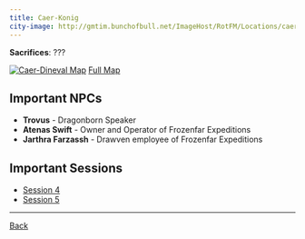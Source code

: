 ```yaml
---
title: Caer-Konig
city-image: http://gmtim.bunchofbull.net/ImageHost/RotFM/Locations/caer-konig-shield.png
---
```

**Sacrifices**: ???

[![Caer-Dineval Map](http://gmtim.bunchofbull.net/ImageHost/RotFM/Locations/caer-konig-map-small.jpg)](http://gmtim.bunchofbull.net/ImageHost/RotFM/Locations/caer-konig-map.jpg)
[Full Map](http://gmtim.bunchofbull.net/ImageHost/RotFM/Locations/caer-konig-map.jpg)

## Important NPCs
- **Trovus** - 
  <span class="subtext">Dragonborn Speaker</span>
- **Atenas Swift** - 
  <span class="subtext">Owner and Operator of Frozenfar Expeditions</span>
- **Jarthra Farzassh** - 
  <span class="subtext">Drawven employee of Frozenfar Expeditions</span>

## Important Sessions
- [Session 4](../past-sessions.md#session-4-022123)
- [Session 5](../past-sessions.md#session-5-022823)

---
[Back](./locations.md)